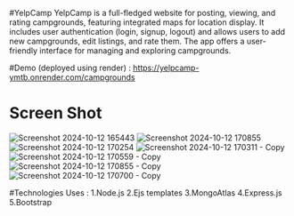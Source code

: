 #YelpCamp
 YelpCamp is a full-fledged website for posting, viewing, and rating campgrounds, featuring integrated maps for location display. It includes user authentication (login, signup, logout) and allows users to add new campgrounds, edit listings, and rate them. The app offers a user-friendly interface for managing and exploring campgrounds.

#Demo (deployed using render) :
https://yelpcamp-ymtb.onrender.com/campgrounds

# Screen Shot
![Screenshot 2024-10-12 165443](https://github.com/user-attachments/assets/3ba67e53-6175-4377-b019-85be61c633d4)
![Screenshot 2024-10-12 170855](https://github.com/user-attachments/assets/cb77fb48-7f6c-4660-a4c6-f03b66ec9d98)
![Screenshot 2024-10-12 170254](https://github.com/user-attachments/assets/f52a63f6-33f8-47ad-96c7-94bdcdf79ceb)
![Screenshot 2024-10-12 170311 - Copy](https://github.com/user-attachments/assets/f74e24bb-fcb2-48d7-9939-4c518618f323)
![Screenshot 2024-10-12 170559 - Copy](https://github.com/user-attachments/assets/25a4b27e-7093-4ae2-9f7b-6fd758b4dfab)
![Screenshot 2024-10-12 170855 - Copy](https://github.com/user-attachments/assets/8f938353-0491-4118-89f5-0b4e7311ac3d)
![Screenshot 2024-10-12 170700 - Copy](https://github.com/user-attachments/assets/ed677ca7-8428-4b4e-9728-2bd138e37a4a)

#Technologies Uses :
1.Node.js
2.Ejs templates
3.MongoAtlas
4.Express.js
5.Bootstrap





